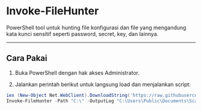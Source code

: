 # Invoke-FileHunter

PowerShell tool untuk hunting file konfigurasi dan file yang mengandung kata kunci sensitif seperti password, secret, key, dan lainnya.

---

## Cara Pakai

1. Buka PowerShell dengan hak akses Administrator.

2. Jalankan perintah berikut untuk langsung load dan menjalankan script:

```powershell
iex (New-Object Net.WebClient).DownloadString('https://raw.githubusercontent.com/irsyad521/PowershellScript/refs/heads/main/Invoke-FileHunter.ps1')
Invoke-FileHunter -Path "C:\" -OutputLog "C:\Users\Public\Documents\ScanResults.txt"
